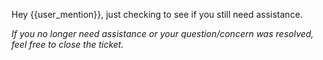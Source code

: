 Hey {{user_mention}}, just checking to see if you still need assistance.

_If you no longer need assistance or your question/concern was resolved, feel free to close the ticket._
